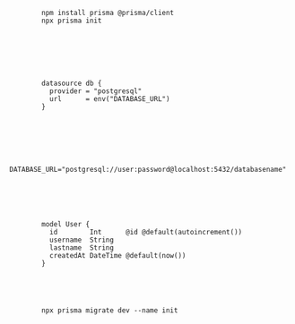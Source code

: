 



            npm install prisma @prisma/client
            npx prisma init






            
            datasource db {
              provider = "postgresql"
              url      = env("DATABASE_URL")
            }






            DATABASE_URL="postgresql://user:password@localhost:5432/databasename"






            model User {
              id        Int      @id @default(autoincrement())
              username  String
              lastname  String
              createdAt DateTime @default(now())
            }


            


            npx prisma migrate dev --name init
